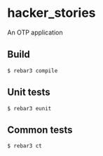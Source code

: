 hacker_stories
=====

An OTP application

Build
-----

    $ rebar3 compile

Unit tests
-----

	$ rebar3 eunit

Common tests
-----

	$ rebar3 ct
